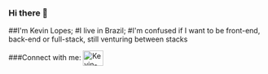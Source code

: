 ### Hi there 👋
##I'm Kevin Lopes;
#I live in Brazil;
#I'm confused if I want to be front-end, back-end or full-stack, still venturing between stacks

###Connect with me:
<a href="https://www.linkedin.com/in/k%C3%A9vin-lopes-b293831a9/" target="_blank">
<img src="https://cdn.jsdelivr.net/gh/devicons/devicon/icons/linkedin/linkedin-original.svg" align="center" alt="Kevin-Linkedin" width="40px" height="30px"/>
</a>

<!--
**Kev1nLopes/Kev1nLopes** is a ✨ _special_ ✨ repository because its `README.md` (this file) appears on your GitHub profile.

Here are some ideas to get you started:

- 🔭 I’m currently working on ...
- 🌱 I’m currently learning ...
- 👯 I’m looking to collaborate on ...
- 🤔 I’m looking for help with ...
- 💬 Ask me about ...
- 📫 How to reach me: ...
- 😄 Pronouns: ...
- ⚡ Fun fact: ...
-->

